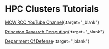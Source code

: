 # HPC Clusters Tutorials

[MCW RCC YouTube Channel](https://www.youtube.com/channel/UC2FsgYZHYY9kUFuZ_9solEw){:target="_blank"}

[Princeton  Research Computing](https://researchcomputing.princeton.edu/get-started/guide-princeton-clusters){:target="_blank"}

[Department Of Defense](https://centers.hpc.mil/users/docs/navy/nautilusSlurmGuide.html){:target="_blank"}
